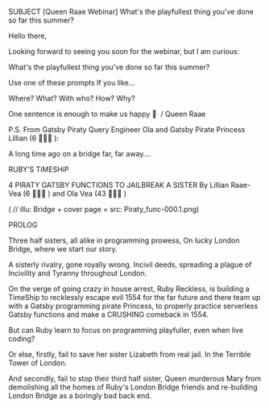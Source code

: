 SUBJECT
[Queen Raae Webinar] What's the playfullest thing you've done so far this summer?

Hello there,

Looking forward to seeing you soon for the webinar, but I am curious:

What's the playfullest thing you've done so far this summer?

Use one of these prompts If you like...

Where?
What?
With who?
How?
Why?

One sentence is enough to make us happy 🎉
​
/ Queen Raae
​

P.S.
From
Gatsby Piraty Query Engineer Ola and
Gatsby Pirate Princess Lillian (6 🏴‍☠️👸 ):


A long time ago on a bridge
far, far away….

RUBY’S
TiMESHiP

4 PIRATY GATSBY FUNCTIONS TO JAILBREAK A SISTER
By Lillian Raae-Vea (6 🏴‍☠️👸 ) and Ola Vea (43 🏴‍☠️😺 )

( // illu: Bridge + cover page = src: Piraty_func-000.1.png)


PROLOG

Three half sisters,
all alike in programming prowess,
On lucky London Bridge,
where we start our story.

A sisterly rivalry,
gone royally wrong.
Incivil deeds,
spreading a plague of
Incivility and Tyranny
throughout London.

On the verge of
going crazy
in house arrest,
Ruby Reckless,
is building a TimeShip
to recklessly escape
evil 1554
for the far future
and there
team up with
a Gatsby programming
pirate Princess,
to properly practice
serverless
Gatsby functions and
make a CRUSHING comeback in 1554.

But can Ruby learn to focus on
programming playfuller,
even when live coding?

Or else, firstly,
fail to save her sister
Lizabeth from real jail.
In the Terrible Tower
of London.

And secondly,
fail to stop their third
half sister, Queen
murderous Mary from
demolishing all
the homes of Ruby's
London Bridge friends
and re-building
London Bridge
as a boringly
bad back end.
